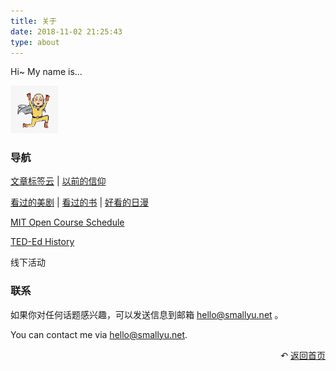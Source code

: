 ```yaml
---
title: 关于
date: 2018-11-02 21:25:43
type: about
---
```


Hi~ My name is...

<img src="img/avatar.jpg" 
  width="15%" 
  style="margin-left:0;" 
  class="no-shadow">

### 导航

[文章标签云](/tags) | [以前的信仰](/pages/said-before)

[看过的美剧](/pages/tv-us)
| [看过的书](/pages/books-read)
| [好看的日漫](/pages/tv-jp)

[MIT Open Course Schedule](/pages/mit-open-course-schedule)

[TED-Ed History](/pages/ted-ed-history)

线下活动

### 联系

如果你对任何话题感兴趣，可以发送信息到邮箱 hello@smallyu.net 。

You can contact me via hello@smallyu.net.

<div style="text-align: right;">
  ↶ <a href="/">返回首页</a>
</div>
